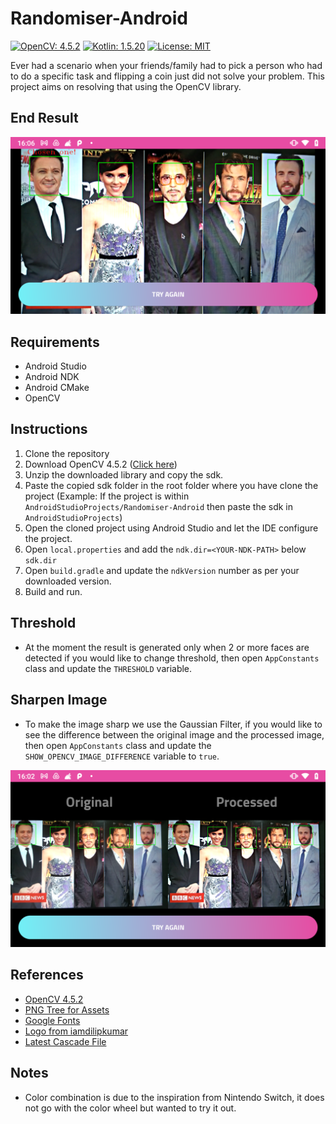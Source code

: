 # Randomiser-Android

[![OpenCV: 4.5.2](https://img.shields.io/badge/OpenCV-27338e)](https://docs.opencv.org/4.5.2/) [![Kotlin: 1.5.20](https://img.shields.io/badge/kotlin-%230095D5.svg)](https://kotlinlang.org/) [![License: MIT](https://img.shields.io/badge/License-MIT-yellow.svg)](https://opensource.org/licenses/MIT) 

Ever had a scenario when your friends/family had to pick a person who had to do a specific task and flipping a coin just did not solve your problem. This project aims on resolving that using the OpenCV library.

## End Result
![Chosen One](/screenshots/chosen.png "Chosen One")

## Requirements
* Android Studio
* Android NDK
* Android CMake
* OpenCV

## Instructions
1. Clone the repository
2. Download OpenCV 4.5.2 ([Click here](https://opencv.org/releases/))
3. Unzip the downloaded library and copy the sdk.
4. Paste the copied sdk folder in the root folder where you have clone the project (Example: If the project is within ```AndroidStudioProjects/Randomiser-Android``` then paste the sdk in ```AndroidStudioProjects```)
5. Open the cloned project using Android Studio and let the IDE configure the project.
6. Open ```local.properties``` and add the ```ndk.dir=<YOUR-NDK-PATH>``` below ```sdk.dir```
7. Open ```build.gradle``` and update the ```ndkVersion``` number as per your downloaded version.
8. Build and run.

## Threshold
* At the moment the result is generated only when 2 or more faces are detected if you would like to change threshold, then open ```AppConstants``` class and update the ```THRESHOLD``` variable.

## Sharpen Image
* To make the image sharp we use the Gaussian Filter, if you would like to see the difference between the original image and the processed image, then open ```AppConstants``` class and update the ```SHOW_OPENCV_IMAGE_DIFFERENCE``` variable to ```true```. 

![Processing Image](/screenshots/image-difference.png "Difference")

## References
* [OpenCV 4.5.2](https://docs.opencv.org/4.5.2/)
* [PNG Tree for Assets](https://pngtree.com/so/photo)
* [Google Fonts](https://fonts.google.com/specimen/Cairo#standard-styles)
* [Logo from iamdilipkumar](https://iamdilipkumar.com/)
* [Latest Cascade File](https://github.com/opencv/opencv/blob/master/data/haarcascades/haarcascade_frontalface_default.xml)

## Notes
* Color combination is due to the inspiration from Nintendo Switch, it does not go with the color wheel but wanted to try it out.